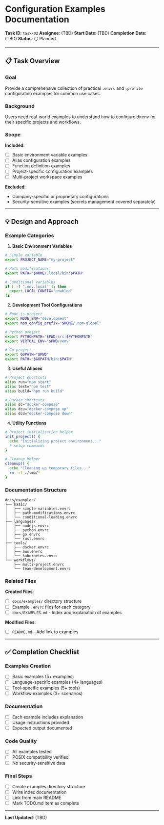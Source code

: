 # Configuration Examples Documentation

**Task ID**: `task-02`
**Assignee**: (TBD)
**Start Date**: (TBD)
**Completion Date**: (TBD)
**Status**: ⚪ Planned

---

## 📋 Task Overview

### Goal
Provide a comprehensive collection of practical `.envrc` and `.profile` configuration examples for common use cases.

### Background
Users need real-world examples to understand how to configure direnv for their specific projects and workflows.

### Scope
**Included**:
- [ ] Basic environment variable examples
- [ ] Alias configuration examples
- [ ] Function definition examples
- [ ] Project-specific configuration examples
- [ ] Multi-project workspace examples

**Excluded**:
- Company-specific or proprietary configurations
- Security-sensitive examples (secrets management covered separately)

---

## 💡 Design and Approach

### Example Categories

1. **Basic Environment Variables**
```bash
# Simple variable
export PROJECT_NAME="my-project"

# Path modifications
export PATH="$HOME/.local/bin:$PATH"

# Conditional variables
if [ -f ".env.local" ]; then
  export LOCAL_CONFIG="enabled"
fi
```

2. **Development Tool Configurations**
```bash
# Node.js project
export NODE_ENV="development"
export npm_config_prefix="$HOME/.npm-global"

# Python project
export PYTHONPATH="$PWD/src:$PYTHONPATH"
export VIRTUAL_ENV="$PWD/venv"

# Go project
export GOPATH="$PWD"
export PATH="$GOPATH/bin:$PATH"
```

3. **Useful Aliases**
```bash
# Project shortcuts
alias run="npm start"
alias test="npm test"
alias build="npm run build"

# Docker shortcuts
alias dc="docker-compose"
alias dcu="docker-compose up"
alias dcd="docker-compose down"
```

4. **Utility Functions**
```bash
# Project initialization helper
init_project() {
  echo "Initializing project environment..."
  # setup commands
}

# Cleanup helper
cleanup() {
  echo "Cleaning up temporary files..."
  rm -rf ./tmp/*
}
```

### Documentation Structure

```
docs/examples/
├── basic/
│   ├── simple-variables.envrc
│   ├── path-modifications.envrc
│   └── conditional-loading.envrc
├── languages/
│   ├── nodejs.envrc
│   ├── python.envrc
│   ├── go.envrc
│   └── rust.envrc
├── tools/
│   ├── docker.envrc
│   ├── aws.envrc
│   └── kubernetes.envrc
└── workflows/
    ├── multi-project.envrc
    └── team-development.envrc
```

### Related Files

**Created Files**:
- [ ] `docs/examples/` directory structure
- [ ] Example `.envrc` files for each category
- [ ] `docs/EXAMPLES.md` - Index and explanation of examples

**Modified Files**:
- [ ] `README.md` - Add link to examples

---

## ✅ Completion Checklist

### Examples Creation
- [ ] Basic examples (5+ examples)
- [ ] Language-specific examples (4+ languages)
- [ ] Tool-specific examples (5+ tools)
- [ ] Workflow examples (3+ scenarios)

### Documentation
- [ ] Each example includes explanation
- [ ] Usage instructions provided
- [ ] Expected output documented

### Code Quality
- [ ] All examples tested
- [ ] POSIX compatibility verified
- [ ] No security-sensitive data

### Final Steps
- [ ] Create examples directory structure
- [ ] Write index documentation
- [ ] Link from main README
- [ ] Mark TODO.md item as complete

---

**Last Updated**: (TBD)
